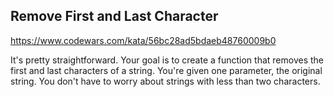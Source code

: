 ## Remove First and Last Character

https://www.codewars.com/kata/56bc28ad5bdaeb48760009b0

It's pretty straightforward. Your goal is to create a function that removes the first and last characters of a string. You're given one parameter, the original string. You don't have to worry about strings with less than two characters.
